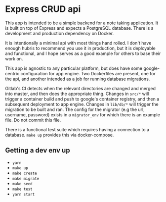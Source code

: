 # Express CRUD api

This app is intended to be a simple backend for a note taking application. It is built on top of Express and expects a PostgreSQL database. There is a development and production dependency on Docker.

It is intentionally a minimal api with most things hand rolled. I don't have enough hubris to recommend you use it in production, but it is deployable and functional, and I hope serves as a good example for others to base their work on.

This app is agnostic to any particular platform, but does have some google-centric configuration for app engine. Two Dockerfiles are present, one for the api, and another intended as a job for running database migrations.

Gitlab's CI detects when the relevant directories are changed and merged into master, and then does the appropriate thing. Changes in `src/*` will trigger a container build and push to google's container registry, and then a subsequent deployment to app engine. Changes in `lib/db/*` will trigger the migration to be built and ran. The config for the migrator (e.g the url, username, password) exists in a `migrator_env` for which there is an example file. Do not commit this file.

There is a functional test suite which requires having a connection to a database. `make up` provides this via docker-compose.

## Getting a dev env up

- `yarn`
- `make up`
- `make create`
- `make migrate`
- `make seed`
- `make test`
- `yarn start`
